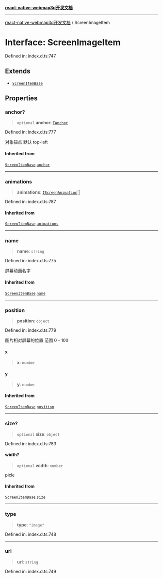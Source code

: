 [**react-native-webmap3d开发文档**](../README.md)

***

[react-native-webmap3d开发文档](../globals.md) / ScreenImageItem

# Interface: ScreenImageItem

Defined in: index.d.ts:747

## Extends

- [`ScreenItemBase`](ScreenItemBase.md)

## Properties

### anchor?

> `optional` **anchor**: [`TAnchor`](../type-aliases/TAnchor.md)

Defined in: index.d.ts:777

对象锚点 默认 top-left

#### Inherited from

[`ScreenItemBase`](ScreenItemBase.md).[`anchor`](ScreenItemBase.md#anchor)

***

### animations

> **animations**: [`IScreenAnimation`](../type-aliases/IScreenAnimation.md)[]

Defined in: index.d.ts:787

#### Inherited from

[`ScreenItemBase`](ScreenItemBase.md).[`animations`](ScreenItemBase.md#animations)

***

### name

> **name**: `string`

Defined in: index.d.ts:775

屏幕动画名字

#### Inherited from

[`ScreenItemBase`](ScreenItemBase.md).[`name`](ScreenItemBase.md#name)

***

### position

> **position**: `object`

Defined in: index.d.ts:779

图片相对屏幕的位置 范围 0 - 100

#### x

> **x**: `number`

#### y

> **y**: `number`

#### Inherited from

[`ScreenItemBase`](ScreenItemBase.md).[`position`](ScreenItemBase.md#position)

***

### size?

> `optional` **size**: `object`

Defined in: index.d.ts:783

#### width?

> `optional` **width**: `number`

pixle

#### Inherited from

[`ScreenItemBase`](ScreenItemBase.md).[`size`](ScreenItemBase.md#size)

***

### type

> **type**: `"image"`

Defined in: index.d.ts:748

***

### url

> **url**: `string`

Defined in: index.d.ts:749

